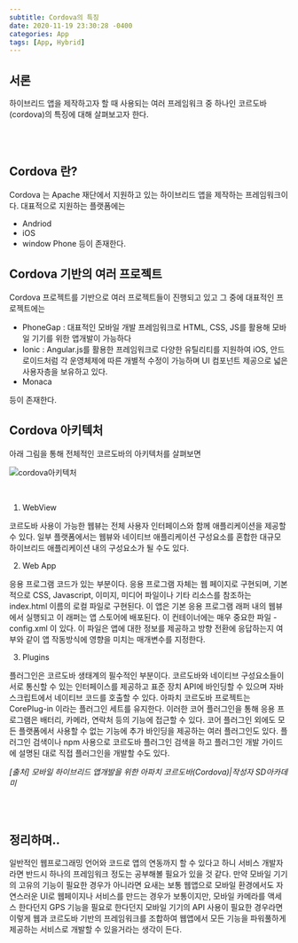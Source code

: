 ```yaml
---
subtitle: Cordova의 특징
date: 2020-11-19 23:30:28 -0400
categories: App 
tags: [App, Hybrid]
---
```


## 서론
하이브리드 앱을 제작하고자 할 때 사용되는 여러 프레임워크 중 하나인 코르도바(cordova)의 특징에 대해 살펴보고자 한다.

<br><br>

## Cordova 란?

Cordova 는 Apache 재단에서 지원하고 있는 하이브리드 앱을 제작하는 프레임워크이다. 대표적으로 지원하는 플랫폼에는
- Andriod
- iOS
- window Phone
등이 존재한다.


## Cordova 기반의 여러 프로젝트

Cordova 프로젝트를 기반으로 여러 프로젝트들이 진행되고 있고 그 중에 대표적인 프로젝트에는
- PhoneGap : 대표적인 모바일 개발 프레임워크로 HTML, CSS, JS를 활용해 모바일 기기를 위한 앱개발이 가능하다
- Ionic : Angular.js를 활용한 프레임워크로 다양한 유틸리티를 지원하여 iOS, 안드로이드처럼 각 운영체제에 따른 개별적 수정이 가능하며 UI 컴포넌트 제공으로 넓은 사용자층을 보유하고 있다.
- Monaca

등이 존재한다.

## Cordova 아키텍처

아래 그림을 통해 전체적인 코르도바의 아키텍처를 살펴보면


![cordova아키텍처](https://junstar17.github.io/img/cordova아키텍처.png)

<br>

1. WebView

 코르도바 사용이 가능한 웹뷰는 전체 사용자 인터페이스와 함께 애플리케이션을 제공할 수 있다. 일부 플랫폼에서는 웹뷰와 네이티브 애플리케이션 구성요소를 혼합한 대규모 하이브리드 애플리케이션 내의 구성요소가 될 수도 있다.

2. Web App

 응용 프로그램 코드가 있는 부분이다. 응용 프로그램 자체는 웹 페이지로 구현되며, 기본적으로 CSS, Javascript, 이미지, 미디어 파일이나 기타 리소스를 참조하는 index.html 이름의 로컬 파일로 구현된다. 이 앱은 기본 응용 프로그램 래퍼 내의 웹뷰에서 실행되고 이 래퍼는 앱 스토어에 배포된다. 이 컨테이너에는 매우 중요한 파일 - config.xml 이 있다. 이 파일은 앱에 대한 정보를 제공하고 방향 전환에 응답하는지 여부와 같이 앱 작동방식에 영향을 미치는 매개변수를 지정한다.

3. Plugins

 플러그인은 코르도바 생태계의 필수적인 부분이다. 코르도바와 네이티브 구성요소들이 서로 통신할 수 있는 인터페이스를 제공하고 표준 장치 API에 바인딩할 수 있으며 자바스크립트에서 네이티브 코드를 호출할 수 있다. 아파치 코르도바 프로젝트는  CorePlug-in 이라는 플러그인 세트를 유지한다. 이러한 코어 플러그인을 통해 응용 프로그램은 배터리, 카메라, 연락처 등의 기능에 접근할 수 있다. 
 코어 플러그인 외에도 모든 플랫폼에서 사용할 수 없는 기능에 추가 바인딩을 제공하는 여러 플러그인도 있다. 플러그인 검색이나 npm 사용으로 코르도바 플러그인 검색을 하고 플러그인 개발 가이드에 설명된 대로 직접 플러그인을 개발할 수도 있다.


*[출처] 모바일 하이브리드 앱개발을 위한 아파치 코르도바(Cordova)|작성자 SD아카데미*

<br>
<br>

## 정리하며..

일반적인 웹프로그래밍 언어와 코드로 앱의 연동까지 할 수 있다고 하니 서비스 개발자라면 반드시 하나의 프레임워크 정도는 공부해볼 필요가 있을 것 같다. 만약 모바일 기기의 고유의 기능이 필요한 경우가 아니라면 요새는 보통 웹앱으로 모바일 환경에서도 자연스러운 UI로 웹페이지나 서비스를 만드는 경우가 보통이지만, 모바일 카메라를 액세스 한다던지 GPS 기능을 필요로 한다던지 모바일 기기의 API 사용이 필요한 경우라면 이렇게 웹과 코르도바 기반의 프레임워크를 조합하여 웹앱에서 모든 기능을 파워풀하게 제공하는 서비스로 개발할 수 있을거라는 생각이 든다.





